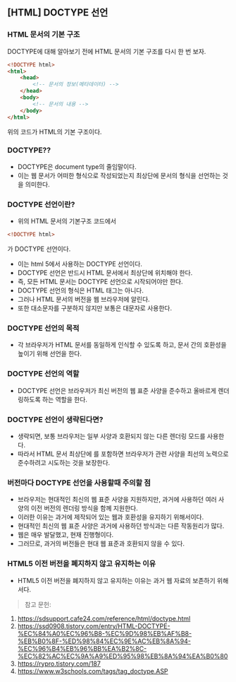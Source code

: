 ## [HTML] DOCTYPE 선언
### HTML 문서의 기본 구조

DOCTYPE에 대해 알아보기 전에 HTML 문서의 기본 구조를 다시 한 번 보자.

```html
<!DOCTYPE html>
<html>
    <head>
        <!-- 문서의 정보(메타데이터) -->
    </head>
    <body>
        <!-- 문서의 내용 -->
    </body>
</html>

```
위의 코드가 HTML의 기본 구조이다.

### DOCTYPE??
- DOCTYPE은 document type의 줄임말이다.
- 이는 웹 문서가 어떠한 형식으로 작성되었는지 최상단에 문서의 형식을 선언하는 것을 의미한다.

### DOCTYPE 선언이란?
- 위의 HTML 문서의 기본구조 코드에서
```html
<!DOCTYPE html>
```
가 DOCTYPE 선언이다.

- 이는 html 5에서 사용하는 DOCTYPE 선언이다.
- DOCTYPE 선언은 반드시 HTML 문서에서 최상단에 위치해야 한다.
- 즉, 모든 HTML 문서는 DOCTYPE 선언으로 시작되어야만 한다.
- DOCTYPE 선언의 형식은 HTML 태그는 아니다.
- 그러나 HTML 문서의 버전을 웹 브라우저에 알린다.
- 또한 대소문자를 구분하지 않지만 보통은 대문자로 사용한다.

### DOCTYPE 선언의 목적
- 각 브라우저가 HTML 문서를 동일하게 인식할 수 있도록 하고, 문서 간의 호환성을 높이기 위해 선언을 한다.

### DOCTYPE 선언의 역할
- DOCTYPE 선언은 브라우저가 최신 버전의 웹 표준 사양을 준수하고 올바르게 렌더링하도록 하는 역할을 한다.

### DOCTYPE 선언이 생략된다면?
- 생략되면, 보통 브라우저는 일부 사양과 호환되지 않는 다른 렌더링 모드를 사용한다.
- 따라서 HTML 문서 최상단에 <!DOCTYPE html>를 포함하면 브라우저가 관련 사양을 최선의 노력으로 준수하려고 시도하는 것을 보장한다.

### 버전마다 DOCTYPE 선언을 사용할때 주의할 점
- 브라우저는 현대적인 최신의 웹 표준 사양을 지원하지만, 과거에 사용하던 여러 사양의 이전 버전의 렌더링 방식을 함께 지원한다.
- 이러한 이유는 과거에 제작되어 있는 웹과 호환성을 유지하기 위해서이다.
- 현대적인 최신의 웹 표준 사양은 과거에 사용하던 방식과는 다른 작동원리가 많다.
- 웹은 매우 발달했고, 현재 진행형이다.
- 그러므로, 과거의 버전들은 현대 웹 표준과 호환되지 않을 수 있다.

### HTML5 이전 버전을 폐지하지 않고 유지하는 이유
- HTML5 이전 버전을 폐지하지 않고 유지하는 이유는 과거 웹 자료의 보존하기 위해서다.


> 참고 문헌:
1. https://sdsupport.cafe24.com/reference/html/doctype.html
2. https://ssd0908.tistory.com/entry/HTML-DOCTYPE-%EC%84%A0%EC%96%B8-%EC%9D%98%EB%AF%B8-%EB%B0%8F-%ED%98%84%EC%9E%AC%EB%8A%94-%EC%96%B4%EB%96%BB%EA%B2%8C-%EC%82%AC%EC%9A%A9%ED%95%98%EB%8A%94%EA%B0%80
3. https://rypro.tistory.com/187
4. https://www.w3schools.com/tags/tag_doctype.ASP